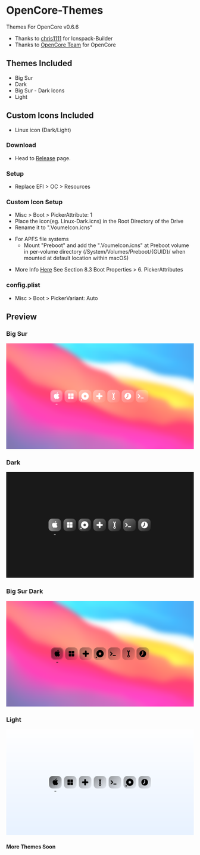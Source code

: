 # OpenCore-Themes
Themes For OpenCore v0.6.6

- Thanks to [chris1111](https://github.com/chris1111/) for Icnspack-Builder
- Thanks to [OpenCore Team](https://github.com/acidanthera/OpenCorePkg) for OpenCore

## Themes Included
* Big Sur
* Dark
* Big Sur - Dark Icons
* Light

## Custom Icons Included
* Linux icon (Dark/Light)

### Download
* Head to [Release](https://github.com/LuckyCrack/OpenCore-Themes/releases/tag/v1) page. 

### Setup
* Replace EFI > OC > Resources 

### Custom Icon Setup
*  Misc > Boot > PickerAttribute: 1
*  Place the icon(eg. Linux-Dark.icns) in the Root Directory of the Drive
*  Rename it to ".VoumeIcon.icns"
-  For APFS file systems 
   * Mount "Preboot" and add the ".VoumeIcon.icns" at Preboot volume in per-volume directory (/System/Volumes/Preboot/{GUID}/ when mounted at default location within macOS)
* More Info [Here](https://github.com/acidanthera/OpenCorePkg/blob/master/Docs/Configuration.pdf) See Section 8.3 Boot Properties > 6. PickerAttributes

### config.plist
* Misc > Boot > PickerVariant: Auto

## Preview
### Big Sur
![Big-Sur](https://github.com/LuckyCrack/OpenCore-Themes/blob/main/Preview-BS.png)

### Dark
![Dark](https://github.com/LuckyCrack/OpenCore-Themes/blob/main/Preview-D.png)

### Big Sur Dark
![Big-Sur-Dark](https://github.com/LuckyCrack/OpenCore-Themes/blob/main/Preview-D-BS.png)

### Light
![Light](https://github.com/LuckyCrack/OpenCore-Themes/blob/main/Preview-L.png)

#### More Themes Soon
